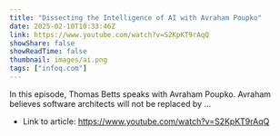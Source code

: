 ```yaml
---
title: "Dissecting the Intelligence of AI with Avraham Poupko"
date: 2025-02-10T10:33:46Z
link: https://www.youtube.com/watch?v=S2KpKT9rAqQ
showShare: false
showReadTime: false
thumbnail: images/ai.png
tags: ["infoq.com"]
---
```

In this episode, Thomas Betts speaks with Avraham Poupko. Avraham believes software architects will not be replaced by ...

- Link to article: https://www.youtube.com/watch?v=S2KpKT9rAqQ